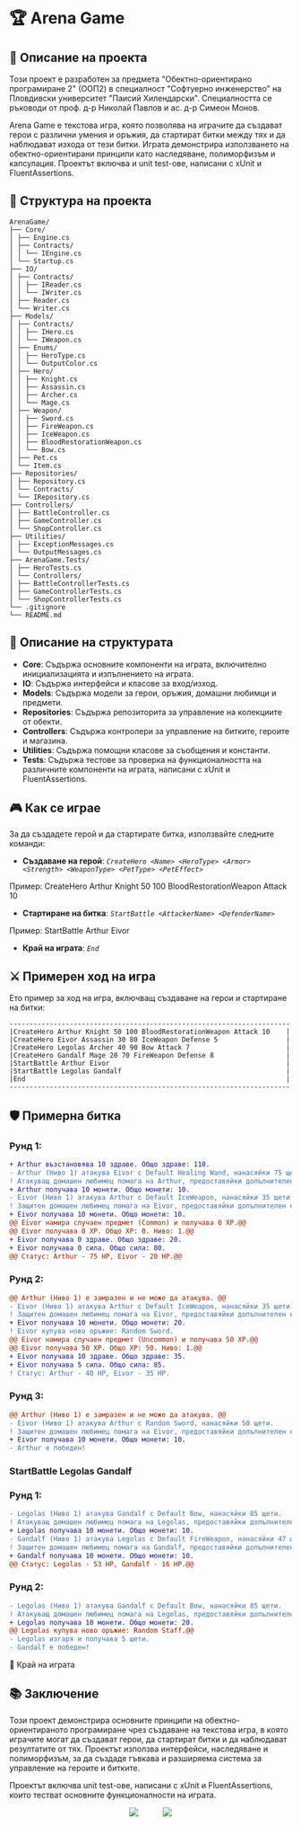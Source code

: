 # 🏆 Arena Game

## 📝 Описание на проекта

Този проект е разработен за предмета "Обектно-ориентирано програмиране 2" (ООП2) в специалност "Софтуерно инженерство" на Пловдивски университет "Паисий Хилендарски". Специалността се ръководи от проф. д-р Николай Павлов и ас. д-р Симеон Монов.

Arena Game е текстова игра, която позволява на играчите да създават герои с различни умения и оръжия, да стартират битки между тях и да наблюдават изхода от тези битки. Играта демонстрира използването на обектно-ориентирани принципи като наследяване, полиморфизъм и капсулация. Проектът включва и unit test-ове, написани с xUnit и FluentAssertions.

## 📁 Структура на проекта
```plaintext
ArenaGame/
├── Core/
│ ├── Engine.cs
│ ├── Contracts/
│ │ └── IEngine.cs
│ └── Startup.cs
├── IO/
│ ├── Contracts/
│ │ ├── IReader.cs
│ │ └── IWriter.cs
│ ├── Reader.cs
│ └── Writer.cs
├── Models/
│ ├── Contracts/
│ │ ├── IHero.cs
│ │ └── IWeapon.cs
│ ├── Enums/
│ │ ├── HeroType.cs
│ │ └── OutputColor.cs
│ ├── Hero/
│ │ ├── Knight.cs
│ │ ├── Assassin.cs
│ │ ├── Archer.cs
│ │ └── Mage.cs
│ ├── Weapon/
│ │ ├── Sword.cs
│ │ ├── FireWeapon.cs
│ │ ├── IceWeapon.cs
│ │ ├── BloodRestorationWeapon.cs
│ │ └── Bow.cs
│ ├── Pet.cs
│ └── Item.cs
├── Repositories/
│ ├── Repository.cs
│ └── Contracts/
│ └── IRepository.cs
├── Controllers/
│ ├── BattleController.cs
│ ├── GameController.cs
│ └── ShopController.cs
├── Utilities/
│ ├── ExceptionMessages.cs
│ └── OutputMessages.cs
├── ArenaGame.Tests/
│ ├── HeroTests.cs
│ └── Controllers/
│ ├── BattleControllerTests.cs
│ ├── GameControllerTests.cs
│ └── ShopControllerTests.cs
└── .gitignore
└── README.md
```
## 📂 Описание на структурата

- **Core**: Съдържа основните компоненти на играта, включително инициализацията и изпълнението на играта.
- **IO**: Съдържа интерфейси и класове за вход/изход.
- **Models**: Съдържа модели за герои, оръжия, домашни любимци и предмети.
- **Repositories**: Съдържа репозиторита за управление на колекциите от обекти.
- **Controllers**: Съдържа контролери за управление на битките, героите и магазина.
- **Utilities**: Съдържа помощни класове за съобщения и константи.
- **Tests**: Съдържа тестове за проверка на функционалността на различните компоненти на играта, написани с xUnit и FluentAssertions.

## 🎮 Как се играе

За да създадете герой и да стартирате битка, използвайте следните команди:

- **Създаване на герой**:
*```CreateHero <Name> <HeroType> <Armor> <Strength> <WeaponType> <PetType> <PetEffect>```*

Пример:
CreateHero Arthur Knight 50 100 BloodRestorationWeapon Attack 10

- **Стартиране на битка**:
*```StartBattle <AttackerName> <DefenderName>```*

Пример:
StartBattle Arthur Eivor

- **Край на играта**:
*```End```*


## ⚔️ Примерен ход на игра

Ето пример за ход на игра, включващ създаване на герои и стартиране на битки:
```plaintext
----------------------------------------------------------------------
|CreateHero Arthur Knight 50 100 BloodRestorationWeapon Attack 10    |
|CreateHero Eivor Assassin 30 80 IceWeapon Defense 5                 |
|CreateHero Legolas Archer 40 90 Bow Attack 7                        | 
|CreateHero Gandalf Mage 20 70 FireWeapon Defense 8                  |
|StartBattle Arthur Eivor                                            |
|StartBattle Legolas Gandalf                                         |   
|End                                                                 |
----------------------------------------------------------------------
```
## 🛡️ Примерна битка

### Рунд 1:
```diff
+ Arthur възстановява 10 здраве. Общо здраве: 110.
- Arthur (Ниво 1) атакува Eivor с Default Healing Wand, нанасяйки 75 щети.
! Атакуващ домашен любимец помага на Arthur, предоставяйки допълнителен ефект.
+ Arthur получава 10 монети. Общо монети: 10.
- Eivor (Ниво 1) атакува Arthur с Default IceWeapon, нанасяйки 35 щети.
! Защитен домашен любимец помага на Eivor, предоставяйки допълнителен ефект.
+ Eivor получава 10 монети. Общо монети: 10.
@@ Eivor намира случаен предмет (Common) и получава 0 XP.@@
@@ Eivor получава 0 XP. Общо XP: 0. Ниво: 1.@@
+ Eivor получава 0 здраве. Общо здраве: 20.
+ Eivor получава 0 сила. Общо сила: 80.
@@ Статус: Arthur - 75 HP, Eivor - 20 HP.@@
```
### Рунд 2:
```diff
@@ Arthur (Ниво 1) е замразен и не може да атакува. @@
- Eivor (Ниво 1) атакува Arthur с Default IceWeapon, нанасяйки 35 щети.
! Защитен домашен любимец помага на Eivor, предоставяйки допълнителен ефект.
+ Eivor получава 10 монети. Общо монети: 20.
! Eivor купува ново оръжие: Random Sword.
@@ Eivor намира случаен предмет (Uncommon) и получава 50 XP.@@
@@ Eivor получава 50 XP. Общо XP: 50. Ниво: 1.@@
+ Eivor получава 10 здраве. Общо здраве: 35.
+ Eivor получава 5 сила. Общо сила: 85.
! Статус: Arthur - 40 HP, Eivor - 35 HP.
```

### Рунд 3:
```diff
@@ Arthur (Ниво 1) е замразен и не може да атакува. @@
- Eivor (Ниво 1) атакува Arthur с Random Sword, нанасяйки 50 щети.
! Защитен домашен любимец помага на Eivor, предоставяйки допълнителен ефект.
+ Eivor получава 10 монети. Общо монети: 10.
- Arthur е победен!
```
### StartBattle Legolas Gandalf

### Рунд 1:
```diff
- Legolas (Ниво 1) атакува Gandalf с Default Bow, нанасяйки 85 щети.
! Атакуващ домашен любимец помага на Legolas, предоставяйки допълнителен ефект.
+ Legolas получава 10 монети. Общо монети: 10.
- Gandalf (Ниво 1) атакува Legolas с Default FireWeapon, нанасяйки 47 щети.
! Защитен домашен любимец помага на Gandalf, предоставяйки допълнителен ефект.
+ Gandalf получава 10 монети. Общо монети: 10.
@@ Статус: Legolas - 53 HP, Gandalf - 16 HP.@@
```

### Рунд 2:
```diff
- Legolas (Ниво 1) атакува Gandalf с Default Bow, нанасяйки 85 щети.
! Атакуващ домашен любимец помага на Legolas, предоставяйки допълнителен ефект.
+ Legolas получава 10 монети. Общо монети: 20.
@@ Legolas купува ново оръжие: Random Staff.@@
- Legolas изгаря и получава 5 щети.
- Gandalf е победен!
```

🏁 Край на играта <br>

## 📚 Заключение
Този проект демонстрира основните принципи на обектно-ориентираното програмиране чрез създаване на текстова игра, в която играчите могат да създават герои, да стартират битки и да наблюдават резултатите от тях. Проектът използва интерфейси, наследяване и полиморфизъм, за да създаде гъвкава и разширяема система за управление на героите и битките.

Проектът включва unit test-ове, написани с xUnit и FluentAssertions, които тестват основните функционалности на играта.

  <p align="center">
  <img src="https://github.com/AtanasG6/Arena-Game-Project/assets/92335834/3d3d97dd-f323-4c55-9239-7abe7430416c" style="margin-right: 20px;">
  <img src="https://github.com/AtanasG6/Arena-Game-Project/assets/92335834/a861f0f7-5c4a-4f6f-af96-9e9c0cbcc9f0" style="margin-left: 20px;">
  </p>





